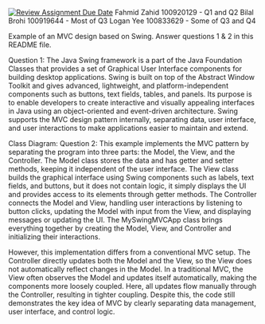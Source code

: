 [![Review Assignment Due Date](https://classroom.github.com/assets/deadline-readme-button-22041afd0340ce965d47ae6ef1cefeee28c7c493a6346c4f15d667ab976d596c.svg)](https://classroom.github.com/a/57HVEcop)
Fahmid Zahid 100920129 - Q1 and Q2
Bilal Brohi 100919644 - Most of Q3
Logan Yee 100833629 - Some of Q3 and Q4

Example of an MVC design based on Swing. Answer questions 1 & 2 in this README file.

Question 1: The Java Swing framework is a part of the Java Foundation Classes that provides a set of Graphical User Interface components for building desktop applications. Swing is built on top of the Abstract Window Toolkit and gives advanced, lightweight, and platform-independent components such as buttons, text fields, tables, and panels. Its purpose is to enable developers to create interactive and visually appealing interfaces in Java using an object-oriented and event-driven architecture. Swing supports the MVC design pattern internally, separating data, user interface, and user interactions to make applications easier to maintain and extend.

Class Diagram:
Question 2: This example implements the MVC pattern by separating the program into three parts: the Model, the View, and the Controller. The Model class stores the data and has getter and setter methods, keeping it independent of the user interface. The View class builds the graphical interface using Swing components such as labels, text fields, and buttons, but it does not contain logic, it simply displays the UI and provides access to its elements through getter methods. The Controller connects the Model and View, handling user interactions by listening to button clicks, updating the Model with input from the View, and displaying messages or updating the UI. The MySwingMVCApp class brings everything together by creating the Model, View, and Controller and initializing their interactions.

However, this implementation differs from a conventional MVC setup. The Controller directly updates both the Model and the View, so the View does not automatically reflect changes in the Model. In a traditional MVC, the View often observes the Model and updates itself automatically, making the components more loosely coupled. Here, all updates flow manually through the Controller, resulting in tighter coupling. Despite this, the code still demonstrates the key idea of MVC by clearly separating data management, user interface, and control logic.
